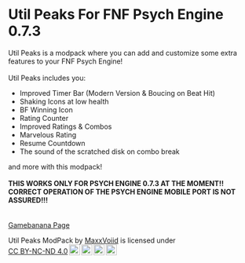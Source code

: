 # Util Peaks For FNF Psych Engine 0.7.3
Util Peaks is a modpack where you can add and customize some extra features to your FNF Psych Engine!<br><br>Util Peaks includes you:<br><ul><li>Improved Timer Bar (Modern Version &amp; Boucing on Beat Hit)</li><li>Shaking Icons at low health</li><li>BF Winning Icon</li><li>Rating Counter</li><li>Improved Ratings &amp; Combos</li><li>Marvelous Rating</li><li>Resume Countdown</li><li class="SelectedElement">The sound of the scratched disk on combo break<br></li></ul>and more with this modpack!<br><br><b><span class="RedColor">THIS WORKS ONLY FOR PSYCH ENGINE 0.7.3 AT THE MOMENT!!</span></b><br><span class="RedColor"><b>CORRECT OPERATION OF THE PSYCH ENGINE MOBILE PORT IS NOT ASSURED!!!</b></span><br>
<br><br><a href="https://gamebanana.com/tools/17834" target="_blank">Gamebanana Page</a>
<p xmlns:cc="http://creativecommons.org/ns#" xmlns:dct="http://purl.org/dc/terms/"><span property="dct:title">Util Peaks ModPack</span> by <a rel="cc:attributionURL dct:creator" property="cc:attributionName" href="https://bento.me/maxxvoiid">MaxxVoiid</a> is licensed under <a href="https://creativecommons.org/licenses/by-nc-nd/4.0/?ref=chooser-v1" target="_blank" rel="license noopener noreferrer" style="display:inline-block;">CC BY-NC-ND 4.0<img style="height:22px!important;margin-left:3px;vertical-align:text-bottom;" src="https://mirrors.creativecommons.org/presskit/icons/cc.svg?ref=chooser-v1" alt=""><img style="height:22px!important;margin-left:3px;vertical-align:text-bottom;" src="https://mirrors.creativecommons.org/presskit/icons/by.svg?ref=chooser-v1" alt=""><img style="height:22px!important;margin-left:3px;vertical-align:text-bottom;" src="https://mirrors.creativecommons.org/presskit/icons/nc.svg?ref=chooser-v1" alt=""><img style="height:22px!important;margin-left:3px;vertical-align:text-bottom;" src="https://mirrors.creativecommons.org/presskit/icons/nd.svg?ref=chooser-v1" alt=""></a></p>
